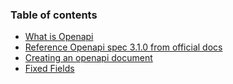 ### Table of contents
- [What is Openapi](01-what-is-openapi.md)
- [Reference Openapi spec 3.1.0 from official docs](02-openapi-spec-3.1.0.md)
- [Creating an openapi document](04-creating-an-openapi-document.md)
- [Fixed Fields](03-fixedfields.md)